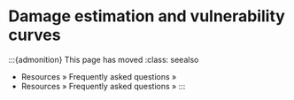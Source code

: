 # Damage estimation and vulnerability curves

:::{admonition} This page has moved
:class: seealso

- Resources » Frequently asked questions » [](../../resources/FAQ/maximum_damages.md)
- Resources » Frequently asked questions » [](../../resources/FAQ/vulnerability_curves.md)
:::
